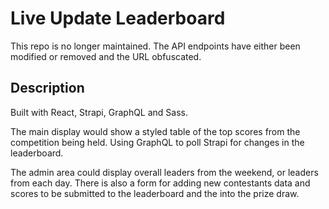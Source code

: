 # Live Update Leaderboard

This repo is no longer maintained. The API endpoints have either been modified or removed and the URL obfuscated.

## Description

Built with React, Strapi, GraphQL and Sass.

The main display would show a styled table of the top scores from the competition being held. Using GraphQL to poll Strapi for changes in the leaderboard.

The admin area could display overall leaders from the weekend, or leaders from each day. There is also a form for adding new contestants data and scores to be submitted to the leaderboard and the into the prize draw.
